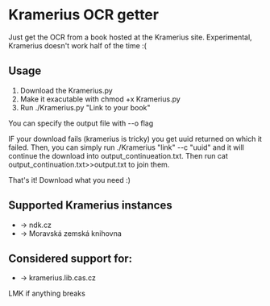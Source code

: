 # Kramerius OCR getter

Just get the OCR from a book hosted at the Kramerius site. Experimental, Kramerius doesn't work half of the time :(

## Usage

1. Download the Kramerius.py
2. Make it exacutable with chmod +x Kramerius.py
3. Run ./Kramerius.py "Link to your book"

You can specify the output file with --o flag

IF your download fails (kramerius is tricky) you get uuid returned on which it failed. Then, you can simply run ./Kramerius "link" --c "uuid" and it will continue the download into output_continueation.txt. Then run cat output_continuation.txt>>output.txt to join them.

That's it! Download what you need :)


## Supported Kramerius instances
* -> ndk.cz
* -> Moravská zemská knihovna
## Considered support for:
* -> kramerius.lib.cas.cz


LMK if anything breaks
